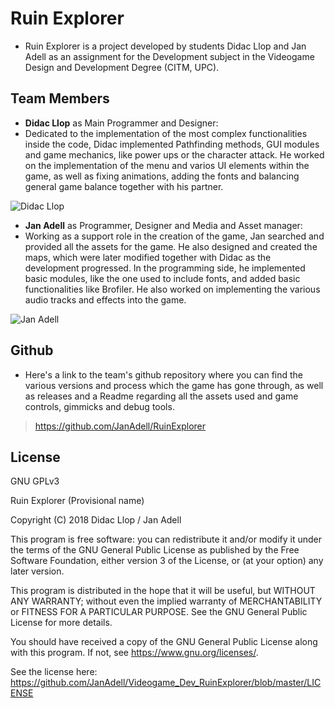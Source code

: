 # Ruin Explorer

 * Ruin Explorer is a project developed by students Didac Llop and Jan Adell as an assignment for the Development subject in the Videogame Design and Development Degree (CITM, UPC).

## Team Members

 * **Didac Llop** as Main Programmer and Designer:
 * Dedicated to the implementation of the most complex functionalities inside the code, Didac implemented Pathfinding methods, GUI modules    and game mechanics, like power ups or the character attack. He worked on the implementation of the menu and varios UI elements within    the game, as well as fixing animations, adding the fonts and balancing general game balance together with his partner. 
 
 ![Didac Llop](https://user-images.githubusercontent.com/36292051/50056302-80236b00-015a-11e9-9028-f2e87f13dd6a.png)
 
 * **Jan Adell** as Programmer, Designer and Media and Asset manager:
 * Working as a support role in the creation of the game, Jan searched and provided all the assets for the game. He also designed and created the maps, which were later modified together with Didac as the development progressed. In the programming side, he implemented basic modules, like the one used to include fonts, and added basic functionalities like Brofiler. He also worked on implementing the various audio tracks and effects into the game. 

 ![Jan Adell](https://user-images.githubusercontent.com/36292051/50056301-7dc11100-015a-11e9-9d97-08bbca6cda93.png)

 ## Github
 
 * Here's a link to the team's github repository where you can find the various versions and process which the game has gone through, as well as releases and a Readme regarding all the assets used and game controls, gimmicks and debug tools.
 
 > https://github.com/JanAdell/RuinExplorer
 
  ## License 

GNU GPLv3

Ruin Explorer (Provisional name)

Copyright (C) 2018  Didac Llop / Jan Adell

This program is free software: you can redistribute it and/or modify
it under the terms of the GNU General Public License as published by
the Free Software Foundation, either version 3 of the License, or
(at your option) any later version.

This program is distributed in the hope that it will be useful,
but WITHOUT ANY WARRANTY; without even the implied warranty of
MERCHANTABILITY or FITNESS FOR A PARTICULAR PURPOSE.  See the
GNU General Public License for more details.

You should have received a copy of the GNU General Public License
along with this program.  If not, see <https://www.gnu.org/licenses/>.

See the license here: https://github.com/JanAdell/Videogame_Dev_RuinExplorer/blob/master/LICENSE
